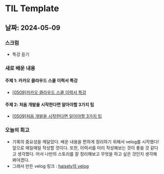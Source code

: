# TIL Template

## 날짜: 2024-05-09

### 스크럼
- 특강 듣기
  
### 새로 배운 내용
#### 주제 1: 카카오 클라우드 스쿨 이력서 특강
- [\[0509\]카카오 클라우드 스쿨 이력서 특강](https://github.com/100-hours-a-week/haisely-til/blob/main/참고자료/0509_카카오클라우드스쿨이력서특강.md)

#### 주제 2: 처음 개발을 시작한다면 알아야할 3가지 팁
- [\[0509\]처음 개발을 시작한다면 알아야할 3가지 팁](https://github.com/100-hours-a-week/haisely-til/blob/main/참고자료/0509_처음개발을시작한다면알아야할3가지팁.md)

### 오늘의 회고
- 기록의 중요성을 깨달았다. 배운 내용을 편하게 정리하기 위해서 velog를 시작했다! 앞으로 매일매일 작성할 것이다. 또한, 이력서를 미리 작성해보는 것이 좋을 것 같다고 생각했다. 어서 나만의 스토리를 잘 정리해보고 무엇을 하고 싶은 것인지 생각해봐야겠다.
- 그래서 만든 velog 링크 : [haisely의 velog](https://velog.io/@localhosthj/posts)
